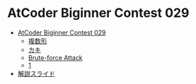 AtCoder Biginner Contest 029
============================

- [AtCoder Biginner Contest 029](http://abc029.contest.atcoder.jp/)
    - [複数形](http://abc029.contest.atcoder.jp/tasks/abc029_1)
    - [カキ](http://abc029.contest.atcoder.jp/tasks/abc029_2)
    - [Brute-force Attack](http://abc029.contest.atcoder.jp/tasks/abc029_3)
    - [1](http://abc029.contest.atcoder.jp/tasks/abc029_4)
- [解説スライド](http://www.slideshare.net/chokudai/abc029)
